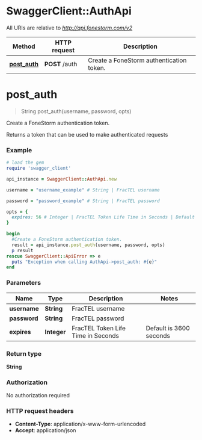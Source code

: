 # SwaggerClient::AuthApi

All URIs are relative to *http://api.fonestorm.com/v2*

Method | HTTP request | Description
------------- | ------------- | -------------
[**post_auth**](AuthApi.md#post_auth) | **POST** /auth | Create a FoneStorm authentication token.


# **post_auth**
> String post_auth(username, password, opts)

Create a FoneStorm authentication token.

Returns a token that can be used to make authenticated requests

### Example
```ruby
# load the gem
require 'swagger_client'

api_instance = SwaggerClient::AuthApi.new

username = "username_example" # String | FracTEL username

password = "password_example" # String | FracTEL password

opts = { 
  expires: 56 # Integer | FracTEL Token Life Time in Seconds | Default is 3600 seconds | Maximum is 86400 seconds (24 hours)
}

begin
  #Create a FoneStorm authentication token.
  result = api_instance.post_auth(username, password, opts)
  p result
rescue SwaggerClient::ApiError => e
  puts "Exception when calling AuthApi->post_auth: #{e}"
end
```

### Parameters

Name | Type | Description  | Notes
------------- | ------------- | ------------- | -------------
 **username** | **String**| FracTEL username | 
 **password** | **String**| FracTEL password | 
 **expires** | **Integer**| FracTEL Token Life Time in Seconds | Default is 3600 seconds | Maximum is 86400 seconds (24 hours) | [optional] 

### Return type

**String**

### Authorization

No authorization required

### HTTP request headers

 - **Content-Type**: application/x-www-form-urlencoded
 - **Accept**: application/json



